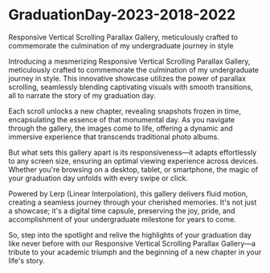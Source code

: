# GraduationDay-2023-2018-2022
Responsive Vertical Scrolling Parallax Gallery, meticulously crafted to commemorate the culmination of my undergraduate journey in style


Introducing a mesmerizing Responsive Vertical Scrolling Parallax Gallery, meticulously crafted to commemorate the culmination of my undergraduate journey in style. This innovative showcase utilizes the power of parallax scrolling, seamlessly blending captivating visuals with smooth transitions, all to narrate the story of my graduation day.

Each scroll unlocks a new chapter, revealing snapshots frozen in time, encapsulating the essence of that monumental day. As you navigate through the gallery, the images come to life, offering a dynamic and immersive experience that transcends traditional photo albums.

But what sets this gallery apart is its responsiveness—it adapts effortlessly to any screen size, ensuring an optimal viewing experience across devices. Whether you're browsing on a desktop, tablet, or smartphone, the magic of your graduation day unfolds with every swipe or click.

Powered by Lerp (Linear Interpolation), this gallery delivers fluid motion, creating a seamless journey through your cherished memories. It's not just a showcase; it's a digital time capsule, preserving the joy, pride, and accomplishment of your undergraduate milestone for years to come.

So, step into the spotlight and relive the highlights of your graduation day like never before with our Responsive Vertical Scrolling Parallax Gallery—a tribute to your academic triumph and the beginning of a new chapter in your life's story.
